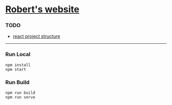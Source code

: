 # [Robert's website](https://robertchu.xyz)

### TODO
* [react project structure](https://blog.webdevsimplified.com/2022-07/react-folder-structure/)

---
### Run Local
```
npm install
npm start
```

### Run Build
```
npm run build
npm run serve
```
